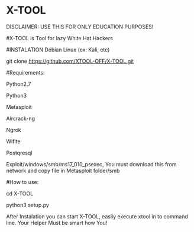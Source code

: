 # X-TOOL
DISCLAIMER:
  USE THIS FOR ONLY EDUCATION PURPOSES!


  #X-TOOL is Tool for lazy White Hat Hackers
 
 
 
 
 #INSTALATION
 Debian Linux (ex: Kali, etc)
 
 git clone https://github.com/XTOOL-OFF/X-TOOL.git
 
 
 #Requirements:
 
 Python2.7
 
 Python3
 
 Metasploit
 
 Aircrack-ng
 
 Ngrok
 
 Wifite
 
 Postqresql
 
 Exploit/windows/smb/ms17_010_psexec, You must download this from network and copy file in Metasploit folder/smb
 
 #How to use:
 
 
 
 
 cd X-TOOL
 

python3 setup.py
 
 
 
 After Instalation you can start X-TOOL, easily execute xtool in to command line.
  Your Helper Must be smart how You!
 
